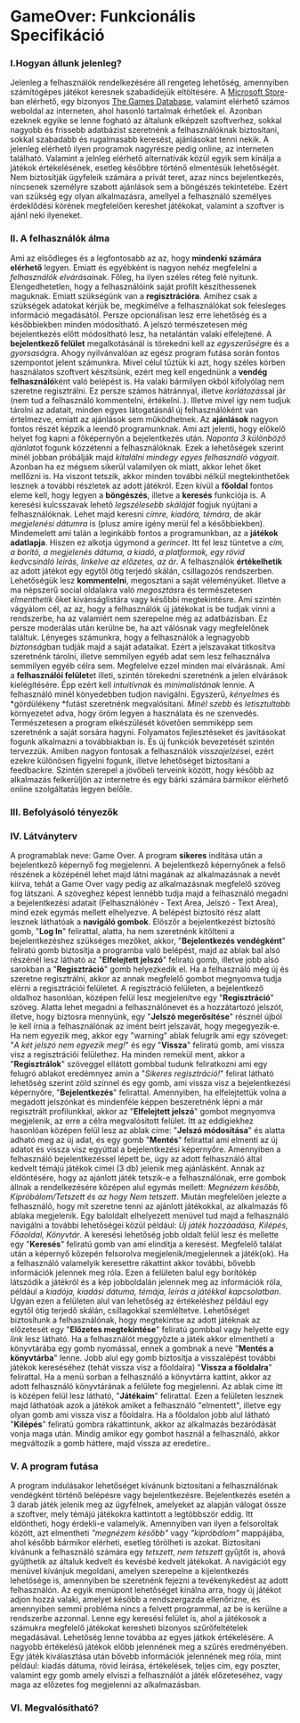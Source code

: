 # GameOver: Funkcionális Specifikáció

### I.Hogyan állunk jelenleg?

Jelenleg a felhasználók rendelkezésére áll rengeteg lehetőség, amennyiben
számítógépes játékot keresnek szabadidejük eltöltésére. A [Microsoft Store](https://www.microsoft.com/en-us/store/b/home)-ban
elérhető, egy bizonyos [The Games Database](https://www.microsoft.com/en-us/p/the-games-database/9nblggh6jhl9?activetab=pivot:overviewtab),   valamint elérhető számos weboldal az interneten, ahol hasonló tartalmak
érhetőek el. Azonban ezeknek egyike se lenne fogható az általunk elképzelt
szoftverhez, sokkal nagyobb és frissebb adatbázist szeretnénk a felhasználóknak
biztosítani, sokkal szabadabb és rugalmasabb keresést, ajánlásokat tenni nekik.
A jelenleg elérhető ilyen programok nagyrésze pedig online, az interneten
található. Valamint a jelnleg elérhető alternatívák közül egyik sem kínálja
a játékok értékelésének, esetleg későbbre történő elmentésük lehetőségét.
Nem biztosítják ügyfeleik számára a privát teret, azaz nincs bejelentkezés,
nincsenek személyre szabott ajánlások sem a böngészés tekintetébe. Ezért
van szükség egy olyan alkalmazásra, amellyel a felhasználó személyes
érdeklődési körének megfelelően kereshet játékokat, valamint a szoftver is
ajánl neki ilyeneket.

### II. A felhasználók álma

Ami az elsődleges és a legfontosabb az az, hogy **mindenki számára elérhető** legyen. Emiatt és egyébként is nagyon nehéz megfelelni a *felhasználók elvárásai*nak. Főleg, ha ilyen széles réteg felé nyitunk. Elengedhetetlen, hogy a felhasználóink saját profilt készíthessenek maguknak. Emiatt szükségünk van a **regisztrációra**. Amihez csak a szükségek adatokat kérjük be, megkímélve a felhasználókat sok felesleges információ megadásától. Persze opcionálisan lesz erre lehetőség és a későbbiekben minden módosítható. A jelszó természetesen még bejelentkezés előtt módosítható lesz, ha netalántán valaki elfelejtené. A **bejelentkező felület** megalkotásánál is törekedni kell az *egyszerűség*re és a *gyorsaság*ra. Ahogy nyilvánvalóan az egész program futása során fontos szempontot jelent számunkra. Mivel célul tűztük ki azt, hogy széles körben használatos szoftvert készítsünk, ezért meg kell engednünk a **vendég felhasználó**ként való belépést is. Ha valaki bármilyen okból kifolyólag nem szeretne regisztrálni. Ez persze számos hátránnyal, illetve *korlátozás*sal jár (nem tud a felhasználó kommentelni, értékelni..). Illetve mivel így nem tudjuk tárolni az adatait, minden egyes látogatásnál új felhasználóként van értelmezve, emiatt az ajánlások sem működhetnek. Az **ajánlások** nagyon fontos részét képzik a leendő programunknak. Ami azt jelenti, hogy előkelő helyet fog kapni a főképernyőn a bejelentkezés után. *Naponta 3 különböző ajánlat*ot fogunk közzétenni a felhasználóknak. Ezek a lehetőségek szerint minél jobban próbálják majd *kitalálni mindegy egyes felhasználó vágyait*. Azonban ha ez mégsem sikerül valamilyen ok miatt, akkor lehet őket mellőzni is. Ha viszont tetszik, akkor minden további nélkül megtekinthetőek lesznek a további részletek az adott játékról. Ezen kívül a **főoldal** fontos eleme kell, hogy legyen a **böngészés**, illetve a **keresés** funkciója is. A keresési kulcsszavak lehető *legszélesebb skáláját* fogjuk nyújtani a felhasználóknak. Lehet majd keresni *címre, kiadóra, témára*, de akár *megjelenési dátumra* is (plusz amire igény merül fel a későbbiekben). Mindemelett ami talán a leginkább fontos a programunkban, az a **játékok adatlapja**. Hiszen ez alkotja úgymond a *gerincet*. Itt fel lesz tüntetve a *cím, a borító, a megjelenés dátuma, a kiadó, a platformok, egy rövid kedvcsináló leírás, linkelve az előzetes, az ár*. A felhasználók **értékelhetik** az adott játékot egy egytől ötig terjedő skálán, csillagozós rendszerben. Lehetőségük lesz **kommentelni**, megosztani a saját véleményüket. Illetve a ma népszerű social oldalakra való *megosztás*ra és természetesen *elmenthetik* őket kivánságlistára vagy későbbi megtekintésre. Ami szintén vágyálom cél, az az, hogy a felhasználók új játékokat is be tudjak vinni a rendszerbe, ha az valamiért nem szerepelne még az adatbázisban. Ez persze moderálás után kerülne be, ha azt válósnak vagy megfelelőnek találtuk. Lényeges számunkra, hogy a felhasználók a legnagyobb *biztonság*ban tudják majd a saját adataikat. Ezért a jelszavakat titkosítva szeretnénk tárolni, illetve semmilyen egyéb adat sem lesz felhasználva semmilyen egyéb célra sem. Megfelelve ezzel minden mai elvárásnak. Ami a **felhasználói felület**et illeti, szintén törekedni szeretnénk a jelen elvárások kielégítésére. Épp ezért kell *intuitívnak* és *minimalistának* lennie. A felhasználó minél könyedebben tudjon navigálni. Egyszerű, *kényelmes* és *gördülékeny *futást szeretnénk megvalósítani. *Minél szebb* és *letisztultabb* környezetet adva, hogy öröm legyen a használata és ne szenvedés. Természetesen a program elkészülését követően semmiképp sem szeretnénk a saját sorsára hagyni. Folyamatos fejlesztéseket és javításokat fogunk alkalmazni a továbbiakban is. És új funkciók bevezetését szintén tervezzük. Amiben nagyon fontosak a felhasználók *visszajelzés*ei, ezért ezekre különösen figyelni fogunk, illetve lehetőséget biztosítani a feedbackre. Szintén szerepel a jövőbeli terveink között, hogy később az alkalmazás felkerüljön az internetre és egy bárki számára bármikor elérhető online szolgáltatás legyen belőle.

### III. Befolyásoló tényezők

### IV. Látványterv

A programablak neve: Game Over. A program **sikeres** indítása után a bejelentkező 
képernyő fog megjelenni. A bejelentkező képernyőnek a felső részének a középénél
lehet majd látni magának az alkalmazásnak a nevét kiírva, tehát a Game Over vagy
pedig az alkalmazásnak megfelelő szöveg fog látszani. A szöveghez képest lennébb 
tudja majd a felhasználó megadni a bejelentkezési adatait (Felhasználónév - Text Area,
Jelszó - Text Area), mind ezek egymás mellett elhelyezve. A belépést biztosító rész alatt
lesznek láthatóak a **navigáló gombok**. Elöszőr a bejelentkezést biztosító gomb, "**Log In**"
felirattal, alatta, ha nem szeretnénk kitölteni a bejelentkezéshez szükséges mezőket,
akkor, "**Bejelentkezés vendégként**" feliratú gomb biztosítja a programba való belépést, majd
az ablak bal alsó részénél lesz látható az "**Elfelejtett jelszó**" feliratú gomb, illetve
jobb alsó sarokban a "**Regisztráció**" gomb helyezkedik el. Ha a felhasználó még új és szeretne
regisztrálni, akkor az annak megfelelő gombot megnyomva tudja elérni a regisztrációi felületet.
A regisztráció felületen, a bejelentkező oldalhoz hasonlóan, középen felül lesz megjelenítve
egy "**Regisztráció**" szöveg. Alatta lehet megadni a felhasználónevet és a hozzátartozó jelszót,
illetve, hogy biztosra mennyünk, egy "**Jelszó megerősítése**" résznél újból le kell írnia a
felhasználónak az imént beírt jelszavát, hogy megegyezik-e. Ha nem egyezik meg, akkor egy "warning"
ablak felugrik ami egy szöveget: "_A két jelszó nem egyezik meg!_" és egy "**Vissza**" feliratú gomb,
ami vissza visz a regisztrációi felülethez. Ha minden remekül ment, akkor a "**Regisztrálok**" 
szöveggel ellátott gombbal tudunk feliratkozni ami egy felugró ablakot eredémnyez amin
a "_Sikeres regisztráció!_" felirat látható lehetőség szerint zöld színnel és egy gomb, ami
vissza visz a bejelentkezési képernyőre, "**Bejelentkezés**" felirattal. Amennyiben, ha
elfelejtettük volna a megadott jelszónkat és mindenféle képpen beszeretnénk lépni a már
regisztrált profilunkkal, akkor az "**Elfelejtett jelszó**" gombot megnyomva megjelenik, az
erre a célra megvalósított felület. Itt az eddigiekhez hasonlóan középen felül lesz az ablak
címe: "**Jelszó módosítása**" és alatta adható meg az új adat, és egy gomb "**Mentés**" felirattal
ami elmenti az új adatot és vissza visz egyúttal a bejelentkezési képernyőre. Amennyiben a felhasználó
bejelentkezéssel lépett be, úgy az adott felhasználó által kedvelt témájú játékok címei (3 db)
jelenik meg ajánlásként. Annak az eldöntésére, hogy az ajánlott játék tetszik-e a felhasználónak, erre gombok állnak a rendelkezésére
középen alul egymás mellett: _Megnézem később, Kipróbálom/Tetszett és az hogy Nem tetszett_. Miután 
megfelelően jelezte a felhasználó, hogy mit szeretne tenni az ajánlott játékokkal, 
az alkalmazás fő ablaka megjelenik. Egy baloldalt elhelyezett menüvel tud majd a felhasználó
navigálni a további lehetőségei közül például: _Új játék hozzáadása, Kilépés, Főaoldal, Könyvtár_. A keresési
lehetőség jobb oldalt felül lesz és mellette egy "**Keresés**" feliratú gomb van ami elindítja
a keresést. Megfelelő találat után a képernyő közepén felsorolva megjelenik/megjelennek a játék(ok).
Ha a felhasználó valamelyik keresettre rákattint akkor további, bővebb információk jelennek meg
róla. Ezen a felületen balul egy borítókép látszódik a játékról és a kép jobboldalán 
jelennek meg az információk róla, például a _kiadója, kiadási dátuma, témája, leírás a játékkal kapcsolatban_. 
Ugyan ezen a felületen alul van lehetőség az értékeléshez például egy egytől ötig terjedő skálán, csillagokkal
szemléltetve. Lehetőséget biztosítunk a felhasználónak, hogy megtekintse az
adott játéknak az előzetesét egy "**Előzetes megtekintése**" feliratú gombbal vagy helyette egy _link_ lesz látható.
Ha a felhasználót meggyőzte a játék akkor elmentheti a könyvtárába egy gomb nyomással, ennek a gombnak a neve "**Mentés a könyvtárba**" lenne.
Jobb alul egy gomb biztosítja a visszalépést további játékok kereséséhez (tehát vissza visz a főoldalra) 
"**Vissza a főoldalra**" felirattal. Ha a menü sorban a felhasználó a könyvtárra kattint, akkor az adott felhasználó
könyvtárának a felülete fog megjelenni. Az ablak címe itt is középen felül lesz látható, "**Játékaim**" felirattal.
Ezen a felületen lesznek majd láthatóak azok a játékok amiket a felhasználó "elmentett", illetve egy olyan gomb ami vissza visz
a főoldalra. Ha a főoldalon jobb alul látható "**Kilépés**" feliratú gombra rákattintunk, akkor az alkalmazás
bezáródását vonja maga után. Mindig amikor egy gombot használ a felhasználó, akkor megváltozik a gomb háttere, majd vissza az eredetire..



### V. A program futása

A program indulásakor lehetőséget kívánunk biztosítani a felhasználónak
vendégként történő belépésre vagy bejelentkezésre. Bejelentkezés esetén
a 3 darab játék jelenik meg az ügyfélnek, amelyeket az alapján válogat 
össze a szoftver, mely témájú játékokra kattintott a legtöbbször eddig.
Itt eldöntheti, hogy érdekli-e valamelyik. Amennyiben van ilyen a felsoroltak
között, azt elmentheti *"megnézem később"*  vagy *"kipróbálom"* mappájába,
ahol később bármikor elérheti, esetleg törölheti is azokat. Biztosítani
kívánunk a felhasználó számára egy *tetszett*, *nem tetszett* gyűjtőt is,
ahová gyűjthetik az általuk kedvelt és kevésbé kedvelt játékokat. A navigációt
egy menüvel kívánjuk megoldani, amelyen szerepelne a kijelentkezés lehetősége is,
amennyiben be szeretnénk fejezni a tevékenykedést az adott felhasználón.
Az egyik menüpont lehetőséget kínálna arra, hogy új játékot adjon hozzá
valaki, amelyet később a rendszergazda ellenőrizne, és amennyiben semmi
probléma nincs a felvett programmal, az be is kerülne a rendszerbe azzonnal.
Lenne egy keresési felület is, ahol a játékosok a számukra megfelelő játékokat
keresheti bizonyos szűrőfeltételek megadásával. Lehetőség lenne továbba
az egyes játkok értékelésére. A nagyobb értékelésű játékok előbb jelennének
meg a szűrés eredményében. Egy játék kiválasztása után bővebb információk
jelennének meg róla, mint például: kiadás dátuma, rövid leírása, értékelések,
teljes cím, egy poszter, valamint egy gomb amely elviszi a felhasználót a
játék előzeteséhez, vagy maga az előzetes fog megjelenni az alkalmazásban.

### VI. Megvalósítható?